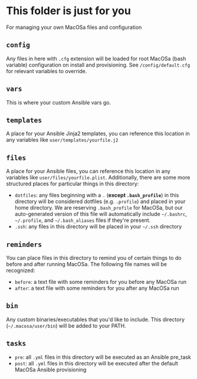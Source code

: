 # This folder is just for you

For managing your own MacOSa files and configuration

## `config`

Any files in here with `.cfg` extension will be loaded for root MacOSa (bash variable) configuration on install and provisioning.  See `/config/default.cfg` for relevant variables to override.

## `vars`

This is where your custom Ansible vars go.

## `templates`

A place for your Ansible Jinja2 templates, you can reference this location in any variables like `user/templates/yourfile.j2`

## `files`

A place for your Ansible files, you can reference this location in any variables like `user/files/yourfile.plist`.  Additionally, there are some more structured places for particular things in this directory:

* `dotfiles`: any files beginning with a `.` (**except `.bash_profile`**) in this directory will be considered dotfiles (e.g. `.profile`) and placed in your home directory.  We are reserving `.bash_profile` for MacOSa, but our auto-generated version of this file will automatically include `~/.bashrc`, `~/.profile`, and `~/.bash_aliases` files if they're present.
* `.ssh`: any files in this directory will be placed in your `~/.ssh` directory

## `reminders`

You can place files in this directory to remind you of certain things to do before and after running MacOSa.  The following file names will be recognized:

* `before`: a text file with some reminders for you before any MacOSa run
* `after`: a text file with some reminders for you after any MacOSa run

## `bin`

Any custom binaries/executables that you'd like to include.  This directory (`~/.macosa/user/bin`) will be added to your PATH.

## `tasks`

* `pre`: all `.yml` files in this directory will be executed as an Ansible pre_task
* `post`: all `.yml` files in this directory will be executed after the default MacOSa Ansible provisioning